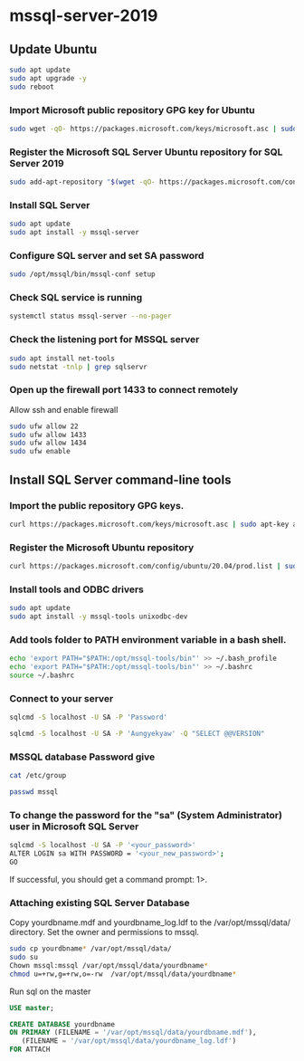 # mssql-server-2019


## Update Ubuntu

```bash
sudo apt update
sudo apt upgrade -y
sudo reboot
```
###  Import Microsoft public repository GPG key for Ubuntu
```bash
sudo wget -qO- https://packages.microsoft.com/keys/microsoft.asc | sudo apt-key add -
```
### Register the Microsoft SQL Server Ubuntu repository for SQL Server 2019
```bash
sudo add-apt-repository "$(wget -qO- https://packages.microsoft.com/config/ubuntu/20.04/mssql-server-2019.list)"
```
### Install SQL Server
```bash
sudo apt update
sudo apt install -y mssql-server
```
### Configure SQL server and set SA password
```bash
sudo /opt/mssql/bin/mssql-conf setup
```
### Check SQL service is running
```bash
systemctl status mssql-server --no-pager
```
### Check the listening port for MSSQL server
```bash
sudo apt install net-tools
sudo netstat -tnlp | grep sqlservr
```
### Open up the firewall port 1433 to connect remotely
Allow ssh and enable firewall
```bash
sudo ufw allow 22
sudo ufw allow 1433
sudo ufw allow 1434
sudo ufw enable
```
## Install SQL Server command-line tools
### Import the public repository GPG keys.
```bash
curl https://packages.microsoft.com/keys/microsoft.asc | sudo apt-key add -
```
### Register the Microsoft Ubuntu repository
```bash
curl https://packages.microsoft.com/config/ubuntu/20.04/prod.list | sudo tee /etc/apt/sources.list.d/msprod.list
```
### Install tools and ODBC drivers
```bash
sudo apt update 
sudo apt install -y mssql-tools unixodbc-dev
```

### Add tools folder to PATH environment variable in a bash shell.
```bash
echo 'export PATH="$PATH:/opt/mssql-tools/bin"' >> ~/.bash_profile
echo 'export PATH="$PATH:/opt/mssql-tools/bin"' >> ~/.bashrc
source ~/.bashrc
```
### Connect to your server
```bash
sqlcmd -S localhost -U SA -P 'Password'
```
```bash
sqlcmd -S localhost -U SA -P 'Aungyekyaw' -Q "SELECT @@VERSION"
```
### MSSQL database Password give
```bash
cat /etc/group
```
```bash
passwd mssql
```
### To change the password for the "sa" (System Administrator) user in Microsoft SQL Server
```bash
sqlcmd -S localhost -U SA -P '<your_password>'
ALTER LOGIN sa WITH PASSWORD = '<your_new_password>';
GO
```

If successful, you should get a command prompt: 1>.

### Attaching existing SQL Server Database
Copy yourdbname.mdf and yourdbname_log.ldf to the /var/opt/mssql/data/ directory. Set the owner and permissions to mssql.
```bash
sudo cp yourdbname* /var/opt/mssql/data/
sudo su
Chown mssql:mssql /var/opt/mssql/data/yourdbname*
chmod u=+rw,g=+rw,o=-rw  /var/opt/mssql/data/yourdbname*
```
Run sql on the master

```sql
USE master;

CREATE DATABASE yourdbname 
ON PRIMARY (FILENAME = '/var/opt/mssql/data/yourdbname.mdf'),
   (FILENAME = '/var/opt/mssql/data/yourdbname_log.ldf') 
FOR ATTACH
```
